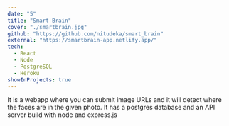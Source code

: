 ```yaml
---
date: "5"
title: "Smart Brain"
cover: "./smartbrain.jpg"
github: "https://github.com/nitudeka/smart_brain"
external: "https://smartbrain-app.netlify.app/"
tech:
  - React
  - Node
  - PostgreSQL
  - Heroku
showInProjects: true
---
```


It is a webapp where you can submit image URLs and it will detect where the faces are in the given photo. It has a postgres database and an API server build with node and express.js
